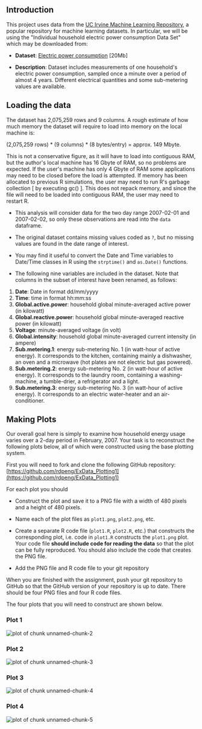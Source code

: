 ## Introduction

This project uses data from the <a href="http://archive.ics.uci.edu/ml/">UC Irvine Machine Learning Repository</a>, a popular repository for machine learning datasets. In particular, we will be using the "Individual household electric power consumption Data Set" which may be downloaded from:


* <b>Dataset</b>: <a href="https://d396qusza40orc.cloudfront.net/exdata%2Fdata%2Fhousehold_power_consumption.zip">Electric power consumption</a> [20Mb]

* <b>Description</b>: Dataset includes measurements of one household's electric power consumption, sampled once a minute over a period of almost 4 years. Different electrical quantities and some sub-metering values are available.

## Loading the data

The dataset has 2,075,259 rows and 9 columns. A rough estimate of how much memory the dataset will require to load into memory on the local machine is:

(2,075,259 rows) * (9 columns) * (8 bytes/entry) = approx. 149 Mbyte.

This is not a conservative figure, as it will have to load into contiguous RAM, but the author's local machine has 16 Gbyte of RAM, so no problems are expected.  If the user's machine has only 4 Gbyte of RAM some applications may need to be closed before the load is attempted.  If memory has been allocated to previous R simulations, the user may need to run R's garbage collection [ by executing gc() ].  This does not repack memory, and since the file will need to be loaded into contiguous RAM, the user may need to restart R.

* This analysis will consider data for the two day range 2007-02-01 and 2007-02-02, so only these observations are read into the `data` dataframe.

* The original dataset contains missing values coded as `?`, but no missing values are found in the date range of interest.

* You may find it useful to convert the Date and Time variables to
Date/Time classes in R using the `strptime()` and `as.Date()`
functions.


* The following nine variables are included in the dataset.  Note that columns in the subset of interest have been renamed, as follows:

<ol>
<li><b>Date</b>: Date in format dd/mm/yyyy </li>
<li><b>Time</b>: time in format hh:mm:ss </li>
<li><b>Global.active.power</b>: household global minute-averaged active power (in kilowatt) </li>
<li><b>Global.reactive.power</b>: household global minute-averaged reactive power (in kilowatt) </li>
<li><b>Voltage</b>: minute-averaged voltage (in volt) </li>
<li><b>Global.intensity</b>: household global minute-averaged current intensity (in ampere) </li>
<li><b>Sub.metering.1</b>: energy sub-metering No. 1 (in watt-hour of active energy). It corresponds to the kitchen, containing mainly a dishwasher, an oven and a microwave (hot plates are not electric but gas powered). </li>
<li><b>Sub.metering.2</b>: energy sub-metering No. 2 (in watt-hour of active energy). It corresponds to the laundry room, containing a washing-machine, a tumble-drier, a refrigerator and a light. </li>
<li><b>Sub.metering.3</b>: energy sub-metering No. 3 (in watt-hour of active energy). It corresponds to an electric water-heater and an air-conditioner.</li>
</ol>

## Making Plots

Our overall goal here is simply to examine how household energy usage
varies over a 2-day period in February, 2007. Your task is to
reconstruct the following plots below, all of which were constructed
using the base plotting system.

First you will need to fork and clone the following GitHub repository:
[https://github.com/rdpeng/ExData_Plotting1](https://github.com/rdpeng/ExData_Plotting1)


For each plot you should

* Construct the plot and save it to a PNG file with a width of 480
pixels and a height of 480 pixels.

* Name each of the plot files as `plot1.png`, `plot2.png`, etc.

* Create a separate R code file (`plot1.R`, `plot2.R`, etc.) that
constructs the corresponding plot, i.e. code in `plot1.R` constructs
the `plot1.png` plot. Your code file **should include code for reading
the data** so that the plot can be fully reproduced. You should also
include the code that creates the PNG file.

* Add the PNG file and R code file to your git repository

When you are finished with the assignment, push your git repository to
GitHub so that the GitHub version of your repository is up to
date. There should be four PNG files and four R code files.


The four plots that you will need to construct are shown below. 


### Plot 1


![plot of chunk unnamed-chunk-2](figure/unnamed-chunk-2.png) 


### Plot 2

![plot of chunk unnamed-chunk-3](figure/unnamed-chunk-3.png) 


### Plot 3

![plot of chunk unnamed-chunk-4](figure/unnamed-chunk-4.png) 


### Plot 4

![plot of chunk unnamed-chunk-5](figure/unnamed-chunk-5.png) 

